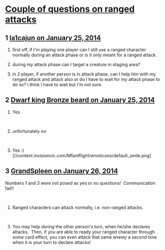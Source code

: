 # [Couple of questions on ranged attacks](https://community.fantasyflightgames.com/topic/97784-couple-of-questions-on-ranged-attacks/)

## 1 [la1cajun on January 25, 2014](https://community.fantasyflightgames.com/topic/97784-couple-of-questions-on-ranged-attacks/?do=findComment&comment=964331)

1) first off, if I'm playing one player can I still use a ranged character normally during an attack phase or is it only meant for a ranged attack.

2) during my attack phase can I target a creature in staging area?

3) in 2 player, if another person is in attack phase, can I help him with my ranged attack and attack also or do I have to wait for my attack phase to do so? I think I have to wait but I'm not sure.

## 2 [Dwarf king Bronze beard on January 25, 2014](https://community.fantasyflightgames.com/topic/97784-couple-of-questions-on-ranged-attacks/?do=findComment&comment=964429)

1. Yes

 

2. unfortunately no

 

3. Yes :) [//content.invisioncic.com/Mfantflight/emoticons/default_smile.png]

## 3 [GrandSpleen on January 26, 2014](https://community.fantasyflightgames.com/topic/97784-couple-of-questions-on-ranged-attacks/?do=findComment&comment=964665)

Numbers 1 and 3 were not posed as yes or no questions!  Communication fail!!

 

1) Ranged characters can attack normally, i.e. non-ranged attacks.

 

3) You may help during the other person's turn, when he/she declares attacks.  Then, if you are able to ready your ranged character through some card effect, you can even attack that same enemy a second time when it is your turn to declare attacks!

